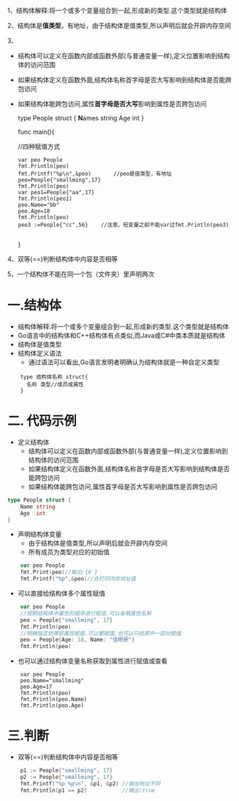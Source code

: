 1、结构体解释:将一个或多个变量组合到一起,形成新的类型.这个类型就是结构体

2、结构体是**值类型**，有地址，由于结构体是值类型,所以声明后就会开辟内存空间

3、

- 结构体可以定义在函数内部或函数外部(与普通变量一样),定义位置影响到结构体的访问范围

- 如果结构体定义在函数外面,结构体名称首字母是否大写影响到结构体是否能跨包访问

- 如果结构体能跨包访问,属性**首字母是否大写**影响到属性是否跨包访问

  type People struct {
  	**N**ames string
  	Age  int
  }

  func main(){

  //四种赋值方式

  ```
  var peo People
  fmt.Println(peo)
  fmt.Printf("%p\n",&peo)       //peo是值类型，有地址
  peo=People{"smallming",17}
  fmt.Println(peo)
  var peo1=People{"aa",17}
  fmt.Println(peo1)
  peo.Name="bb"
  peo.Age=18
  fmt.Println(peo)
  peo3 :=People{"cc",56}    //注意，短变量之前不能var过fmt.Println(peo3)
  
  
  ```

  }

4、双等(==)判断结构体中内容是否相等

5、一个结构体不能在同一个包（文件夹）里声明两次





# 一.结构体

* 结构体解释:将一个或多个变量组合到一起,形成新的类型.这个类型就是结构体
* Go语言中的结构体和C++结构体有点类似,而Java或C#中类本质就是结构体
* 结构体是值类型
* 结构体定义语法
  * 通过语法可以看出,Go语言发明者明确认为结构体就是一种自定义类型
```
    type 结构体名称 struct{
      名称 类型//成员或属性
    }
```


# 二. 代码示例

* 定义结构体
  * 结构体可以定义在函数内部或函数外部(与普通变量一样),定义位置影响到结构体的访问范围
  * 如果结构体定义在函数外面,结构体名称首字母是否大写影响到结构体是否能跨包访问
  * 如果结构体能跨包访问,属性首字母是否大写影响到属性是否跨包访问
```go
type People struct {
	Name string
	Age  int
}
```
* 声明结构体变量
  * 由于结构体是值类型,所以声明后就会开辟内存空间
  * 所有成员为类型对应的初始值
```go
	var peo People
	fmt.Print(peo)//输出:{0 }
	fmt.Printf("%p",&peo)//会打印内存地址值
```

* 可以直接给结构体多个属性赋值
```go
	var peo People
	//按照结构体中属性的顺序进行赋值,可以省略属性名称
	peo = People{"smallming", 17}
	fmt.Println(peo)
	//明确指定给哪些属性赋值.可以都赋值,也可以只给其中一部分赋值
	peo = People{Age: 18, Name: "佳明哥"}
	fmt.Println(peo)
```
* 也可以通过结构体变量名称获取到属性进行赋值或查看
```
	var peo People
	peo.Name="smallming"
	peo.Age=17
	fmt.Println(peo)
	fmt.Println(peo.Name)
	fmt.Println(peo.Age)
```
# 三.判断
* 双等(==)判断结构体中内容是否相等
```go
	p1 := People{"smallming", 17}
	p2 := People{"smallming", 17}
	fmt.Printf("%p %p\n", &p1, &p2) //输出地址不同
	fmt.Println(p1 == p2)           //输出:true
```